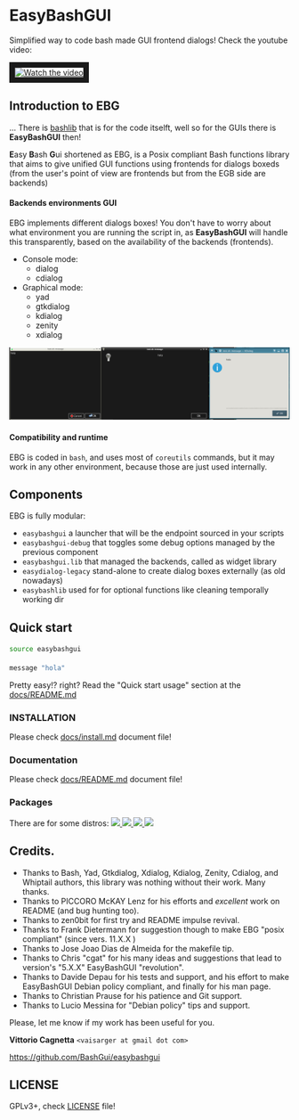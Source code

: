 EasyBashGUI
===========

Simplified way to code bash made GUI frontend dialogs! Check the youtube video:

<a href="http://www.youtube.com/watch?feature=player_embedded&v=FEn4doXmiX0" target="_blank">
 <img src="http://img.youtube.com/vi/FEn4doXmiX0/mqdefault.jpg" alt="Watch the video" width="240" height="180" border="10" />
</a>

## Introduction to EBG

... There is [bashlib](https://github.com/cyberark/bash-lib) that is for the code 
itselft, well so for the GUIs there is **EasyBashGUI** then!

**E**asy **B**ash **G**ui shortened as EBG, is a Posix compliant Bash functions 
library that aims to give unified GUI functions using frontends for dialogs boxeds 
(from the user's point of view are frontends but from the EGB side are backends)

#### Backends environments GUI

EBG implements different dialogs boxes! You don't have to worry about what 
environment you are running the script in, as **EasyBashGUI** will handle this 
transparently, based on the availability of the backends (frontends).

* Console mode:
  * dialog
  * cdialog
* Graphical mode:
  * yad
  * gtkdialog
  * kdialog
  * zenity
  * xdialog

![](docs/easybasguidialogs.jpeg)

#### Compatibility and runtime

EBG is coded in `bash`, and uses most of `coreutils` commands, but it may work in
any other environment, because those are just used internally.

## Components

EBG is fully modular:

* `easybashgui` a launcher that will be the endpoint sourced in your scripts
* `easybashgui-debug` that toggles some debug options managed by the previous component
* `easybashgui.lib` that managed the backends, called as widget library
* `easydialog-legacy` stand-alone to create dialog boxes externally (as old nowadays)
* `easybashlib` used for for optional functions like cleaning temporally working dir

## Quick start

``` bash
source easybashgui

message "hola"
```

Pretty easy!? right? Read the "Quick start usage" section at the [docs/README.md](docs/README.md#quick-start-usage)

### INSTALLATION

Please check [docs/install.md](docs/install.md) document file!

### Documentation

Please check [docs/README.md](docs/README.md) document file!

### Packages

There are for some distros: [![](https://img.shields.io/badge/Debian-A81D33?style=for-the-badge&logo=debian&logoColor=white) ![](https://img.shields.io/badge/Cent%20OS-262577?style=for-the-badge&logo=CentOS&logoColor=white) ![](https://img.shields.io/badge/Red%20Hat-EE0000?style=for-the-badge&logo=redhat&logoColor=white) ![](https://img.shields.io/badge/Ubuntu-E95420?style=for-the-badge&logo=ubuntu&logoColor=white) ](https://software.opensuse.org//download.html?project=home%3Avenenux%3Abashgui&package=easybashgui)


## Credits.

* Thanks to Bash, Yad, Gtkdialog, Xdialog, Kdialog, Zenity, Cdialog, and Whiptail authors, this library was nothing without their work. Many thanks.
* Thanks to PICCORO McKAY Lenz for his efforts and *excellent* work on README (and bug hunting too).
* Thanks to zen0bit for first try and README impulse revival.
* Thanks to Frank Dietermann for suggestion though to make EBG "posix compliant" (since vers. 11.X.X )
* Thanks to Jose Joao Dias de Almeida for the makefile tip.
* Thanks to Chris "cgat" for his many ideas and suggestions that lead to version's "5.X.X" EasyBashGUI "revolution".
* Thanks to Davide Depau for his tests and support, and his effort to make EasyBashGUI Debian policy compliant, and finally for his man page.
* Thanks to Christian Prause for his patience and Git support.
* Thanks to Lucio Messina for "Debian policy" tips and support.

Please, let me know if my work has been useful for you.

**Vittorio Cagnetta** `<vaisarger at gmail dot com>`

https://github.com/BashGui/easybashgui

## LICENSE

GPLv3+, check [LICENSE](LICENSE) file!

